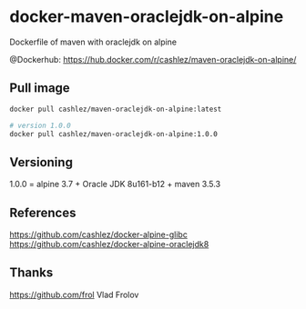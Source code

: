 # docker-maven-oraclejdk-on-alpine
Dockerfile of maven with oraclejdk on alpine

@Dockerhub: https://hub.docker.com/r/cashlez/maven-oraclejdk-on-alpine/

## Pull image

``` bash
docker pull cashlez/maven-oraclejdk-on-alpine:latest

# version 1.0.0
docker pull cashlez/maven-oraclejdk-on-alpine:1.0.0
```

## Versioning
1.0.0 = alpine 3.7 + Oracle JDK 8u161-b12 + maven 3.5.3

## References
https://github.com/cashlez/docker-alpine-glibc
https://github.com/cashlez/docker-alpine-oraclejdk8

## Thanks
https://github.com/frol Vlad Frolov
